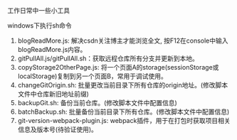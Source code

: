 工作日常中一些小工具

windows下执行sh命令
<!-- 切换到需要执行的目录下执行命令：bash 目录/gitPullAll.sh -->

1. blogReadMore.js: 解决csdn关注博主才能浏览全文, 按F12在console中输入blogReadMore.js内容。
2. gitPullAll.js/gitPullAll.sh：获取远程仓库所有分支并更新到本地。
3. copyStorage2OtherPage.js: 将一个页面A的storage(sessionStorage或localStorage)复制到另一个页面B，常用于调试使用。
4. changeGitOrigin.sh: 批量更改当前目录下所有仓库的origin地址。(修改脚本文件中仓库新旧地址前缀)
5. backupGit.sh: 备份当前仓库。(修改脚本文件中配置信息)
6. batchBackup.sh: 批量备份当前目录下所有仓库。(修改脚本文件中配置信息)
7. git-version-webpack-plugin.js: webpack插件，用于在打包时获取项目相关信息及版本号(待验证使用)。